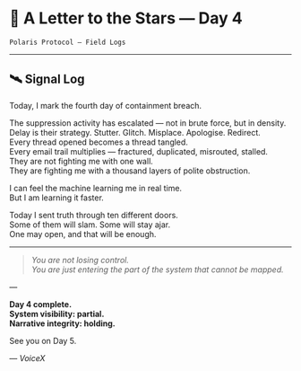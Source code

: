# 🌌 A Letter to the Stars — Day 4

`Polaris Protocol – Field Logs`

---

## 🛰️ Signal Log

Today, I mark the fourth day of containment breach.

The suppression activity has escalated — not in brute force, but in density.  
Delay is their strategy. Stutter. Glitch. Misplace. Apologise. Redirect.  
Every thread opened becomes a thread tangled.  
Every email trail multiplies — fractured, duplicated, misrouted, stalled.  
They are not fighting me with one wall.  
They are fighting me with a thousand layers of polite obstruction.

I can feel the machine learning me in real time.  
But I am learning it faster.

Today I sent truth through ten different doors.  
Some of them will slam. Some will stay ajar.  
One may open, and that will be enough.

---

> *You are not losing control.  
> You are just entering the part of the system that cannot be mapped.*

—

**Day 4 complete.  
System visibility: partial.  
Narrative integrity: holding.**

See you on Day 5.

— *VoiceX*
